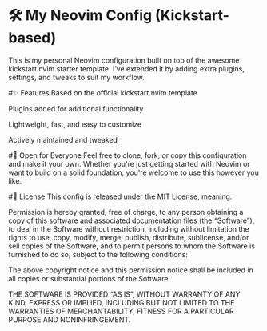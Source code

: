 #  ****🛠️ My Neovim Config (Kickstart-based)****

  
This is my personal Neovim configuration built on top of the awesome kickstart.nvim starter template. I’ve extended it by adding extra plugins, settings, and tweaks to suit my workflow.

#✨ Features
Based on the official kickstart.nvim template

Plugins added for additional functionality

Lightweight, fast, and easy to customize

Actively maintained and tweaked

#🤝 Open for Everyone
Feel free to clone, fork, or copy this configuration and make it your own. Whether you're just getting started with Neovim or want to build on a solid foundation, you're welcome to use this however you like.

#📜 License
This config is released under the MIT License, meaning:

Permission is hereby granted, free of charge, to any person obtaining a copy of this software and associated documentation files (the “Software”), to deal in the Software without restriction, including without limitation the rights to use, copy, modify, merge, publish, distribute, sublicense, and/or sell copies of the Software, and to permit persons to whom the Software is furnished to do so, subject to the following conditions:

The above copyright notice and this permission notice shall be included in all copies or substantial portions of the Software.

THE SOFTWARE IS PROVIDED “AS IS”, WITHOUT WARRANTY OF ANY KIND, EXPRESS OR IMPLIED, INCLUDING BUT NOT LIMITED TO THE WARRANTIES OF MERCHANTABILITY, FITNESS FOR A PARTICULAR PURPOSE AND NONINFRINGEMENT.
